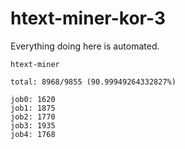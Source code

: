 # htext-miner-kor-3

Everything doing here is automated.

```
htext-miner

total: 8968/9855 (90.99949264332827%)

job0: 1620
job1: 1875
job2: 1770
job3: 1935
job4: 1768
```